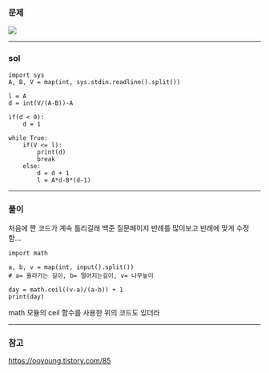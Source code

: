 ### 문제

![](https://images.velog.io/images/chestnut1044/post/433cdb6e-da2d-49e0-a63d-b6cd8c30cb62/image.png)

---

### sol

```
import sys
A, B, V = map(int, sys.stdin.readline().split())

l = A
d = int(V/(A-B))-A

if(d < 0):
    d = 1

while True:
    if(V <= l):
        print(d)
        break
    else:
        d = d + 1
        l = A*d-B*(d-1)

```

---

### 풀이

처음에 짠 코드가 계속 틀리길래 백준 질문페이지 반례를 많이보고 반례에 맞게 수정함...

```
import math

a, b, v = map(int, input().split())
# a= 올라가는 길이, b= 떨어지는길이, v= 나무높이

day = math.ceil((v-a)/(a-b)) + 1
print(day)
```

math 모듈의 ceil 함수를 사용한 위의 코드도 있더라

---

### 참고

https://ooyoung.tistory.com/85
